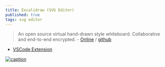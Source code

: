 ```yaml
---
title: Excalidraw (SVG Editor)
published: true
tags: svg editor
---
```

> An open source virtual hand-drawn style whiteboard.
Collaborative and end-to-end encrypted. - [Online](https://excalidraw.com/) / [github](https://github.com/excalidraw/excalidraw?tab=readme-ov-file#--excalidraw-editor---blog---documentation---excalidraw)

- [VSCode Extension]()

[![caption](https://camo.githubusercontent.com/6ec32694af5608860f01a5ca63d55ea6f28eaa3caec10e0cb86d9d1936c43bf4/68747470733a2f2f657863616c69647261772e6e7963332e63646e2e6469676974616c6f6365616e7370616365732e636f6d2f67697468756225324670726f647563745f73686f77636173652e706e67)](https://github.com/excalidraw/excalidraw?tab=readme-ov-file#--excalidraw-editor---blog---documentation---excalidraw)